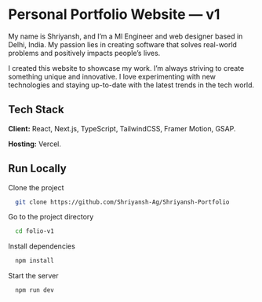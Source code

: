 # Personal Portfolio Website — v1

My name is Shriyansh, and I’m a Ml Engineer and web designer based in Delhi, India. My passion lies in creating software that solves real-world problems and positively impacts people’s lives.

I created this website to showcase my work. I’m always striving to create something unique and innovative. I love experimenting with new technologies and staying up-to-date with the latest trends in the tech world.

## Tech Stack

**Client:** React, Next.js, TypeScript, TailwindCSS, Framer Motion, GSAP.

**Hosting:** Vercel.


## Run Locally

Clone the project

```bash
  git clone https://github.com/Shriyansh-Ag/Shriyansh-Portfolio
```

Go to the project directory

```bash
  cd folio-v1
```

Install dependencies

```bash
  npm install
```

Start the server

```bash
  npm run dev
```
